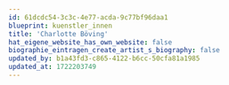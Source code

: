 ```yaml
---
id: 61dcdc54-3c3c-4e77-acda-9c77bf96daa1
blueprint: kuenstler_innen
title: 'Charlotte Böving'
hat_eigene_website_has_own_website: false
biographie_eintragen_create_artist_s_biography: false
updated_by: b1a43fd3-c865-4122-b6cc-50cfa81a1985
updated_at: 1722203749
---
```

